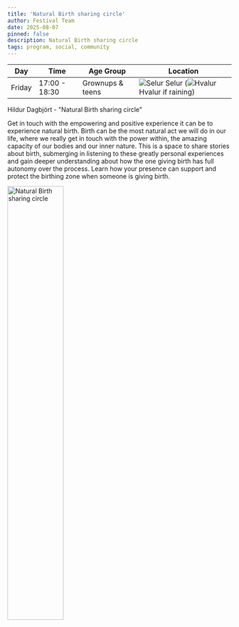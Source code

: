```yaml
---
title: 'Natural Birth sharing circle'
author: Festival Team
date: 2025-08-07
pinned: false
description: Natural Birth sharing circle
tags: program, social, community
---
```


<script>
    import Image from  '$lib/Image.svelte'
</script>

| Day | Time | Age Group | Location |
|---------|-------|--------|---|
| Friday | 17:00 - 18:30 | Grownups & teens | ![Selur](img/kort/dyr_600px/selur.png) Selur (![Hvalur](img/kort/dyr_600px/hvalur.png) Hvalur if raining) |

Hildur Dagbjört - "Natural Birth sharing circle"

Get in touch with the empowering and positive experience it can be to experience natural birth. Birth can be the most natural act we will do in our life, where we really get in touch with the power within, the amazing capacity of our bodies and our inner nature. This is a space to share stories about birth, submerging in listening to these greatly personal experiences and gain deeper understanding about how the one giving birth has full autonomy over the process. Learn how your presence can support and protect the birthing zone when someone is giving birth.

<Image 
  src='program/social-community/natural-birth-sharing-circle.png'
  caption='Natural Birth sharing circle'
  alt='Natural Birth sharing circle'
  width='50%'/> 